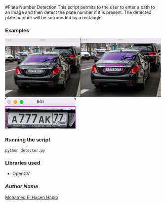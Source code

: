 #Plate Number Detection
This script permits to the user to enter a path to an image and then detect
the plate number if it is present. The detected plate number will be surrounded by
a rectangle.

### Examples
![example1](Resources/result1.png)
![example2](Resources/result2.png)

### Running the script
```commandline
python detector.py
```

### Libraries used
- OpenCV

### *Author Name*
[Mohamed El Hacen Habib](https://github.com/mohamedelhacen)
